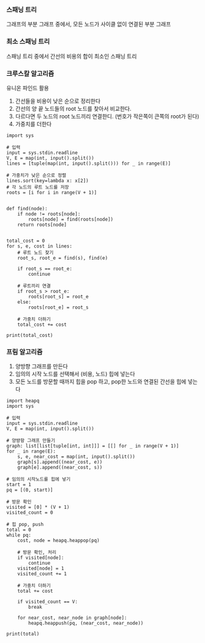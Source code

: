 ### 스패닝 트리

그래프의 부분 그래프 중에서, 모든 노드가 사이클 없이 연결된 부분 그래프


### 최소 스패닝 트리

스패닝 트리 중에서 간선의 비용의 합이 최소인 스패닝 트리


### 크루스칼 알고리즘
유니온 파인드 활용

1. 간선들을 비용이 낮은 순으로 정리한다
2. 간선의 양 끝 노드들의 root 노드를 찾아서 비교한다.
3. 다르다면 두 노드의 root 노드끼리 연결한디. (번호가 작은쪽이 큰쪽의 root가 된다)
4. 가중치를 더한다

```
import sys

# 입력
input = sys.stdin.readline
V, E = map(int, input().split())
lines = [tuple(map(int, input().split())) for _ in range(E)]

# 가중치가 낮은 순으로 정렬
lines.sort(key=lambda x: x[2])
# 각 노드의 루트 노드를 저장
roots = [i for i in range(V + 1)]


def find(node):
    if node != roots[node]:
        roots[node] = find(roots[node])
    return roots[node]


total_cost = 0
for s, e, cost in lines:
    # 루트 노드 찾기
    root_s, root_e = find(s), find(e)

    if root_s == root_e:
        continue

    # 루트끼리 연결
    if root_s > root_e:
        roots[root_s] = root_e
    else:
        roots[root_e] = root_s

    # 가중치 더하기
    total_cost += cost

print(total_cost)

```


### 프림 알고리즘

1. 양방향 그래프를 만든다
2. 임의의 시작 노드를 선택해서 (비용, 노드) 힙에 넣는다 
3. 모든 노드를 방문할 때까지 힙을 pop 하고, pop한 노드와 연결된 간선을 힙에 넣는다

```
import heapq
import sys

# 입력
input = sys.stdin.readline
V, E = map(int, input().split())

# 양뱡항 그래프 만들기
graph: list[list[tuple[int, int]]] = [[] for _ in range(V + 1)]
for _ in range(E):
    s, e, near_cost = map(int, input().split())
    graph[s].append((near_cost, e))
    graph[e].append((near_cost, s))

# 임의의 시작노드를 힙에 넣기
start = 1
pq = [(0, start)]

# 방문 확인
visited = [0] * (V + 1)
visited_count = 0

# 힙 pop, push
total = 0
while pq:
    cost, node = heapq.heappop(pq)
    
    # 방문 확인, 처리
    if visited[node]:
        continue
    visited[node] = 1
    visited_count += 1
    
    # 가중치 더하기
    total += cost

    if visited_count == V:
        break

    for near_cost, near_node in graph[node]:
        heapq.heappush(pq, (near_cost, near_node))

print(total)

```


